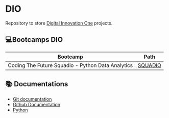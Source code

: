 # **DIO**

Repository to store [Digital Innovation One](https://www.dio.me/) projects.

## 💻Bootcamps DIO
| Bootcamp | Path |
|-------|---------|
| Coding The Future Squadio - Python Data Analytics | [SQUADIO]() |


## 📚 Documentations
- [Git documentation](https://git-scm.com/doc)
- [Github Documentation](https://docs.github.com/pt)
- [Python](https://docs.python.org/3/)

